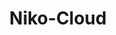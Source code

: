 ---
title: Niko-Cloud
github: https://github.com/Niko-Cloud
mode: dark
transition: 1s
score: 76.6
archetype:
- Avatar
---
